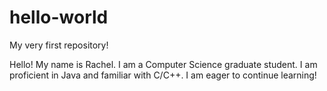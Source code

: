 # hello-world
My very first repository! 

Hello! My name is Rachel. I am a Computer Science graduate student. 
I am proficient in Java and familiar with C/C++.
I am eager to continue learning!
